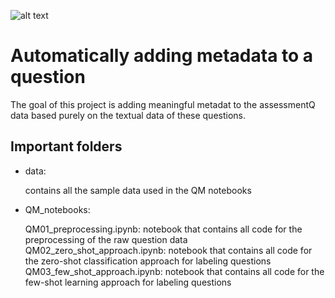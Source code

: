 ![alt text](images/MetadataQ-3.JPG)
# Automatically adding metadata to a question
The goal of this project is adding meaningful metadat to the assessmentQ data based purely on the textual data of these questions.

## Important folders
- data:

  contains all the sample data used in the QM notebooks
- QM_notebooks:

  QM01_preprocessing.ipynb: notebook that contains all code for the preprocessing of the raw question data
  QM02_zero_shot_approach.ipynb: notebook that contains all code for the zero-shot classification approach for labeling questions
  QM03_few_shot_approach.ipynb: notebook that contains all code for the few-shot learning approach for labeling questions

